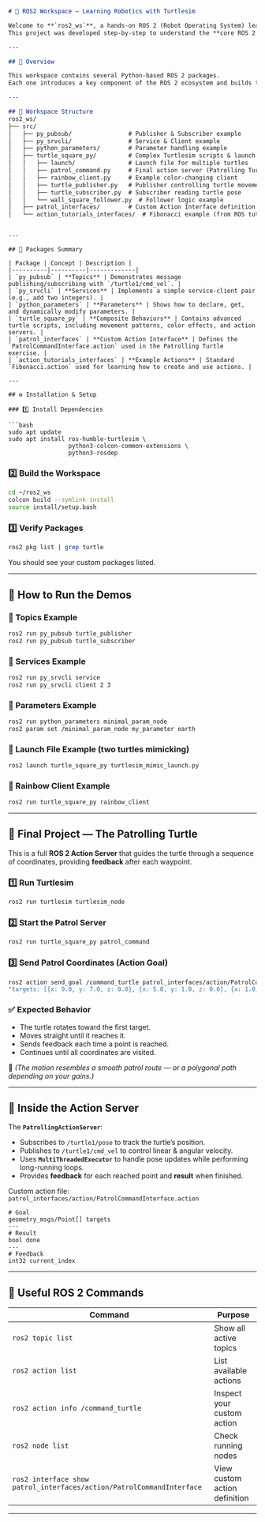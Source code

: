 
```markdown
# 🐢 ROS2 Workspace — Learning Robotics with Turtlesim

Welcome to **`ros2_ws`**, a hands-on ROS 2 (Robot Operating System) learning workspace.  
This project was developed step-by-step to understand the **core ROS 2 communication concepts** — **Topics**, **Services**, **Parameters**, **Actions**, and **Launch files** — using the classic 🐢 **Turtlesim** simulator.

---

## 🧭 Overview

This workspace contains several Python-based ROS 2 packages.  
Each one introduces a key component of the ROS 2 ecosystem and builds toward the final “**Patrolling Turtle**” project — a full asynchronous action server guiding the turtle across multiple waypoints.

---

## 🧩 Workspace Structure
ros2_ws/
├── src/
│   ├── py_pubsub/                # Publisher & Subscriber example
│   ├── py_srvcli/                # Service & Client example
│   ├── python_parameters/        # Parameter handling example
│   ├── turtle_square_py/         # Complex Turtlesim scripts & launch files
│   │   ├── launch/               # Launch file for multiple turtles
│   │   ├── patrol_command.py     # Final action server (Patrolling Turtle)
│   │   ├── rainbow_client.py     # Example color-changing client
│   │   ├── turtle_publisher.py   # Publisher controlling turtle movement
│   │   ├── turtle_subscriber.py  # Subscriber reading turtle pose
│   │   └── wall_square_follower.py  # Follower logic example
│   ├── patrol_interfaces/        # Custom Action Interface definition
│   └── action_tutorials_interfaces/  # Fibonacci example (from ROS tutorial)

```



````

---

## 🧠 Packages Summary

| Package | Concept | Description |
|----------|----------|-------------|
| `py_pubsub` | **Topics** | Demonstrates message publishing/subscribing with `/turtle1/cmd_vel`. |
| `py_srvcli` | **Services** | Implements a simple service-client pair (e.g., add two integers). |
| `python_parameters` | **Parameters** | Shows how to declare, get, and dynamically modify parameters. |
| `turtle_square_py` | **Composite Behaviors** | Contains advanced turtle scripts, including movement patterns, color effects, and action servers. |
| `patrol_interfaces` | **Custom Action Interface** | Defines the `PatrolCommandInterface.action` used in the Patrolling Turtle exercise. |
| `action_tutorials_interfaces` | **Example Actions** | Standard `Fibonacci.action` used for learning how to create and use actions. |

---

## ⚙️ Installation & Setup

### 1️⃣ Install Dependencies

```bash
sudo apt update
sudo apt install ros-humble-turtlesim \
                 python3-colcon-common-extensions \
                 python3-rosdep
````

### 2️⃣ Build the Workspace

```bash
cd ~/ros2_ws
colcon build --symlink-install
source install/setup.bash
```

### 3️⃣ Verify Packages

```bash
ros2 pkg list | grep turtle
```

You should see your custom packages listed.

---

## 🚀 How to Run the Demos

### 🧩 Topics Example

```bash
ros2 run py_pubsub turtle_publisher
ros2 run py_pubsub turtle_subscriber
```

### 🧩 Services Example

```bash
ros2 run py_srvcli service
ros2 run py_srvcli client 2 3
```

### 🧩 Parameters Example

```bash
ros2 run python_parameters minimal_param_node
ros2 param set /minimal_param_node my_parameter earth
```

### 🧩 Launch File Example (two turtles mimicking)

```bash
ros2 launch turtle_square_py turtlesim_mimic_launch.py
```

### 🧩 Rainbow Client Example

```bash
ros2 run turtle_square_py rainbow_client
```

---

## 🏁 Final Project — The Patrolling Turtle

This is a full **ROS 2 Action Server** that guides the turtle through a sequence of coordinates, providing **feedback** after each waypoint.

### 1️⃣ Run Turtlesim

```bash
ros2 run turtlesim turtlesim_node
```

### 2️⃣ Start the Patrol Server

```bash
ros2 run turtle_square_py patrol_command
```

### 3️⃣ Send Patrol Coordinates (Action Goal)

```bash
ros2 action send_goal /command_turtle patrol_interfaces/action/PatrolCommandInterface \
"targets: [{x: 9.0, y: 7.0, z: 0.0}, {x: 5.0, y: 1.0, z: 0.0}, {x: 1.0, y: 7.0, z: 0.0}, {x: 2.0, y: 9.0, z: 0.0}]" --feedback
```

### ✅ Expected Behavior

* The turtle rotates toward the first target.
* Moves straight until it reaches it.
* Sends feedback each time a point is reached.
* Continues until all coordinates are visited.

🎥 *(The motion resembles a smooth patrol route — or a polygonal path depending on your gains.)*

---

## 🧮 Inside the Action Server

The **`PatrollingActionServer`**:

* Subscribes to `/turtle1/pose` to track the turtle’s position.
* Publishes to `/turtle1/cmd_vel` to control linear & angular velocity.
* Uses **`MultiThreadedExecutor`** to handle pose updates while performing long-running loops.
* Provides **feedback** for each reached point and **result** when finished.

Custom action file:
`patrol_interfaces/action/PatrolCommandInterface.action`

```action
# Goal
geometry_msgs/Point[] targets
---
# Result
bool done
---
# Feedback
int32 current_index
```

---

## 🧰 Useful ROS 2 Commands

| Command                                                               | Purpose                       |
| --------------------------------------------------------------------- | ----------------------------- |
| `ros2 topic list`                                                     | Show all active topics        |
| `ros2 action list`                                                    | List available actions        |
| `ros2 action info /command_turtle`                                    | Inspect your custom action    |
| `ros2 node list`                                                      | Check running nodes           |
| `ros2 interface show patrol_interfaces/action/PatrolCommandInterface` | View custom action definition |

---
